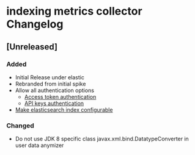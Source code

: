 <!-- Keep a Changelog guide -> https://keepachangelog.com -->

# indexing metrics collector Changelog

## [Unreleased]
### Added
- Initial Release under elastic
- Rebranded from initial spike 
- Allow all authentication options
  - [Access token authentication](https://github.com/breskeby/indexing-stats-collector/issues/3)
  - [API keys authentication](https://github.com/breskeby/indexing-stats-collector/issues/2)
- [Make elasticsearch index configurable](https://github.com/breskeby/indexing-stats-collector/issues/5)
### Changed
- Do not use JDK 8 specific class javax.xml.bind.DatatypeConverter in user data anymizer
